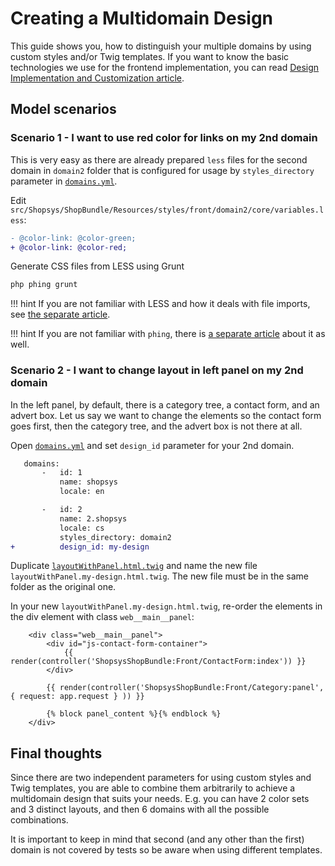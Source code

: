 # Creating a Multidomain Design

This guide shows you, how to distinguish your multiple domains by using custom styles and/or Twig templates.
If you want to know the basic technologies we use for the frontend implementation, you can read [Design Implementation and Customization article](../frontend/design-implementation-and-customization.md).

## Model scenarios

### Scenario 1 - I want to use red color for links on my 2nd domain

This is very easy as there are already prepared `less` files for the second domain in `domain2` folder
that is configured for usage by `styles_directory` parameter in [`domains.yml`](/project-base/app/config/domains.yml).

Edit `src/Shopsys/ShopBundle/Resources/styles/front/domain2/core/variables.less`:

```diff
- @color-link: @color-green;
+ @color-link: @color-red;
```

Generate CSS files from LESS using Grunt
```sh
php phing grunt
```

!!! hint
    If you are not familiar with LESS and how it deals with file imports, see [the separate article](../frontend/introduction-to-less.md).

!!! hint
    If you are not familiar with `phing`, there is [a separate article](../introduction/console-commands-for-application-management-phing-targets.md) about it as well.

### Scenario 2 - I want to change layout in left panel on my 2nd domain

In the left panel, by default, there is a category tree, a contact form, and an advert box.
Let us say we want to change the elements so the contact form goes first, then the category tree, and the advert box is not there at all.

Open [`domains.yml`](/project-base/app/config/domains.yml) and set `design_id` parameter for your 2nd domain.

```diff
   domains:
       -   id: 1
           name: shopsys
           locale: en

       -   id: 2
           name: 2.shopsys
           locale: cs
           styles_directory: domain2
+          design_id: my-design
```

Duplicate [`layoutWithPanel.html.twig`](/project-base/src/Shopsys/ShopBundle/Resources/views/Front/Layout/layoutWithPanel.html.twig)
and name the new file `layoutWithPanel.my-design.html.twig`. The new file must be in the same folder as the original one.

In your new `layoutWithPanel.my-design.html.twig`, re-order the elements in the div element with class `web__main__panel`:

```twig
    <div class="web__main__panel">
        <div id="js-contact-form-container">
            {{ render(controller('ShopsysShopBundle:Front/ContactForm:index')) }}
        </div>

        {{ render(controller('ShopsysShopBundle:Front/Category:panel', { request: app.request } )) }}

        {% block panel_content %}{% endblock %}
    </div>
```

## Final thoughts

Since there are two independent parameters for using custom styles and Twig templates,
you are able to combine them arbitrarily to achieve a multidomain design that suits your needs.
E.g. you can have 2 color sets and 3 distinct layouts, and then 6 domains with all the possible combinations.

It is important to keep in mind that second (and any other than the first) domain is not covered by tests so be aware when using different templates.
